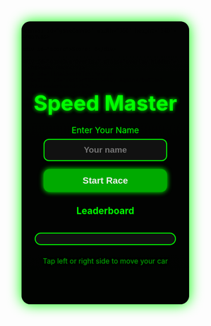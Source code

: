 <!DOCTYPE html>
<html lang="en" >
<head>
  <meta charset="UTF-8" />
  <meta name="viewport" content="width=device-width, initial-scale=1, maximum-scale=1, user-scalable=no" />
  <title>Speed Master - Modern Mobile Racer</title>
  <style>
    @import url('https://fonts.googleapis.com/css2?family=Orbitron:wght@700&display=swap');

    html, body {
      margin: 0; padding: 0;
      background: #111;
      color: #0f0;
      font-family: 'Orbitron', monospace, monospace;
      overflow: hidden;
      user-select: none;
      -webkit-tap-highlight-color: transparent;
      height: 100vh;
      display: flex;
      justify-content: center;
      align-items: center;
    }

    #container {
      width: 100vw;
      max-width: 380px;
      height: 100vh;
      max-height: 640px;
      position: relative;
      background: linear-gradient(180deg, #223322 0%, #112211 100%);
      border-radius: 20px;
      box-shadow: 0 0 30px #0f0;
      display: flex;
      flex-direction: column;
      align-items: center;
      user-select: none;
    }

    canvas {
      border-radius: 15px;
      background: linear-gradient(to top, #222, #444);
      margin-top: 10px;
      touch-action: none;
      display: block;
      max-width: 100%;
      box-shadow: 0 0 20px #0f0;
    }

    #score {
      font-size: 1.9rem;
      font-weight: 700;
      letter-spacing: 2px;
      margin: 8px 0 6px 0;
      text-shadow: 0 0 8px #0f0;
      user-select: none;
    }

    /* Start & GameOver overlays */
    .overlay {
      position: absolute;
      inset: 0;
      background: rgba(0, 0, 0, 0.92);
      color: #0f0;
      display: flex;
      flex-direction: column;
      justify-content: center;
      align-items: center;
      padding: 15px 20px;
      text-align: center;
      border-radius: 20px;
      user-select: none;
      z-index: 99;
    }

    .overlay.hidden {
      display: none;
    }

    .overlay h1 {
      font-size: 3rem;
      margin-bottom: 20px;
      text-shadow: 0 0 8px #0f0;
    }

    .overlay label {
      font-size: 1.2rem;
      margin-bottom: 8px;
    }

    .overlay input {
      padding: 12px 18px;
      font-size: 1.2rem;
      border-radius: 12px;
      border: 2px solid #0f0;
      background: #111;
      color: #0f0;
      font-weight: 700;
      width: 90%;
      max-width: 280px;
      margin-bottom: 18px;
      caret-color: #0f0;
      text-align: center;
      outline-offset: 2px;
      outline-color: #0f0;
      user-select: text;
    }

    .overlay button {
      padding: 14px 28px;
      font-size: 1.3rem;
      border-radius: 14px;
      border: none;
      background: #0a0;
      color: #eee;
      font-weight: 900;
      cursor: pointer;
      box-shadow: 0 0 12px #0f0;
      user-select: none;
      transition: background-color 0.3s ease;
      width: 90%;
      max-width: 280px;
    }
    .overlay button:hover {
      background: #0f0;
      color: #000;
    }

    .leaderboard-list {
      max-height: 170px;
      overflow-y: auto;
      width: 280px;
      margin-top: 20px;
      padding: 12px 18px;
      border: 2px solid #0f0;
      border-radius: 14px;
      text-align: left;
      font-weight: 700;
      font-size: 1.1rem;
      background: #111;
      user-select: none;
    }
    .leaderboard-list li {
      margin-bottom: 6px;
    }

    #instructions {
      font-size: 1rem;
      margin-top: 8px;
      color: #0a0;
      text-shadow: 0 0 5px #020;
      user-select:none;
    }
  </style>
</head>
<body>
  <div id="container">
    <div id="startOverlay" class="overlay">
      <h1>Speed Master</h1>
      <label for="playerNameInput">Enter Your Name</label>
      <input type="text" id="playerNameInput" maxlength="12" autocomplete="off" autocorrect="off" autocapitalize="words" spellcheck="false" placeholder="Your name" />
      <button id="startBtn">Start Race</button>
      <h2>Leaderboard</h2>
      <ol class="leaderboard-list" id="leaderboardList"></ol>
      <div id="instructions">Tap left or right side to move your car</div>
    </div>

    <canvas id="gameCanvas" width="360" height="540"></canvas>

    <div id="score">Score: 0</div>

    <div id="gameOverOverlay" class="overlay hidden">
      <h1>Game Over</h1>
      <p id="finalScoreText"></p>
      <button id="restartBtn">Play Again</button>
      <h2>Leaderboard</h2>
      <ol class="leaderboard-list" id="gameOverLeaderboard"></ol>
    </div>
  </div>

  <audio id="bgMusic" loop src="https://cdn.pixabay.com/download/audio/2022/03/29/audio_ebff882d41.mp3?filename=retro-game-loop-10870.mp3" crossorigin="anonymous"></audio>
  <audio id="crashSound" src="https://cdn.pixabay.com/download/audio/2022/03/23/audio_75bb4940e7.mp3?filename=explosion-2-6590.mp3" crossorigin="anonymous"></audio>

  <script>
    (() => {
      const container = document.getElementById('container');
      const canvas = document.getElementById('gameCanvas');
      const ctx = canvas.getContext('2d');

      const startOverlay = document.getElementById('startOverlay');
      const gameOverOverlay = document.getElementById('gameOverOverlay');

      const playerNameInput = document.getElementById('playerNameInput');
      const startBtn = document.getElementById('startBtn');
      const restartBtn = document.getElementById('restartBtn');

      const leaderboardList = document.getElementById('leaderboardList');
      const gameOverLeaderboard = document.getElementById('gameOverLeaderboard');

      const scoreDisplay = document.getElementById('score');
      const finalScoreText = document.getElementById('finalScoreText');

      const bgMusic = document.getElementById('bgMusic');
      const crashSound = document.getElementById('crashSound');

      const WIDTH = canvas.width;
      const HEIGHT = canvas.height;
      const laneCount = 3;
      const laneWidth = WIDTH / laneCount;

      const carWidth = 52;
      const carHeight = 90;
      const playerY = HEIGHT - carHeight - 25;

      // Car color unlock milestones, with more “realistic” colors & shading
      const unlocks = [
        {score: 0, color: '#2ecc71', name:'Basic Green'},        // green
        {score: 10, color: '#3498db', name:'Cool Blue'},          // blue
        {score: 25, color: '#e74c3c', name:'Sporty Red'},         // red
        {score: 50, color: '#f1c40f', name:'Flashy Yellow'},      // yellow
        {score: 75, color: '#9b59b6', name:'Royal Purple'},       // purple
        {score: 150, color: '#e67e22', name:'Bright Orange'},     // orange
        {score: 300, color: '#1abc9c', name:'Aqua Turbo'},        // turquoise
        {score: 500, color: '#34495e', name:'Steel Gray'},        // gray
        {score: 1000, color: '#ffffff', name:'Ultimate White'},   // white
      ];

      // Get current unlocked car color
      function getCurrentCar() {
        let current = unlocks[0];
        for (let u of unlocks) {
          if(score >= u.score) current = u;
          else break;
        }
        return current;
      }

      let playerLane = 1;
      let targetLane = 1;
      let playerX = laneToX(playerLane);

      let traffic = [];
      let speed = 3.5;
      let score = 0;
      let gameOver = false;
      let explosion = null;
      let playerName = '';

      // Touch input throttle
      let canMove = true;

      // Explosion particles
      class Particle {
        constructor(x, y) {
          this.x = x;
          this.y = y;
          this.radius = Math.random() * 6 + 4;
          this.color = `hsl(${Math.random() * 60 + 20}, 90%, 60%)`;
          this.speedX = (Math.random() - 0.5) * 10;
          this.speedY = (Math.random() - 0.5) * 10;
          this.alpha = 1;
          this.decay = Math.random() * 0.04 + 0.03;
        }
        update() {
          this.x += this.speedX;
          this.y += this.speedY;
          this.alpha -= this.decay;
          this.radius *= 0.94;
        }
        draw() {
          ctx.save();
          ctx.globalAlpha = this.alpha;
          ctx.fillStyle = this.color;
          ctx.beginPath();
          ctx.arc(this.x, this.y, this.radius, 0, Math.PI * 2);
          ctx.fill();
          ctx.restore();
        }
      }

      class Explosion {
        constructor(x, y) {
          this.particles = [];
          for(let i = 0; i < 35; i++) this.particles.push(new Particle(x, y));
          this.done = false;
        }
        update() {
          this.particles.forEach(p => p.update());
          this.particles = this.particles.filter(p => p.alpha > 0.05 && p.radius > 0.5);
          if(this.particles.length === 0) this.done = true;
        }
        draw() {
          this.particles.forEach(p => p.draw());
        }
      }

      // Helpers
      function laneToX(lane) {
        return lane * laneWidth + laneWidth / 2 - carWidth / 2;
      }

      // Draw a stylized, modern car with shading & gradient
      function drawCar(x, y, color) {
        // Create gradient for body
        let grad = ctx.createLinearGradient(x, y, x, y + carHeight);
        grad.addColorStop(0, shadeColor(color, -15));
        grad.addColorStop(0.5, color);
        grad.addColorStop(1, shadeColor(color, -40));
        ctx.fillStyle = grad;

        // Body shape
        ctx.beginPath();
        ctx.moveTo(x + 12, y);
        ctx.lineTo(x + carWidth - 12, y);
        ctx.quadraticCurveTo(x + carWidth - 2, y + 8, x + carWidth - 2, y + 30);
        ctx.lineTo(x + carWidth - 2, y + carHeight - 25);
        ctx.quadraticCurveTo(x + carWidth - 12, y + carHeight - 8, x + 12, y + carHeight - 8);
        ctx.lineTo(x + 2, y + carHeight - 25);
        ctx.lineTo(x + 2, y + 30);
        ctx.quadraticCurveTo(x + 2, y + 8, x + 12, y);
        ctx.closePath();
        ctx.fill();

        // Outline
        ctx.lineWidth = 2;
        ctx.strokeStyle = shadeColor(color, -50);
        ctx.stroke();

        // Windows (slightly transparent)
        ctx.fillStyle = 'rgba(255, 255, 255, 0.35)';
        ctx.beginPath();
        ctx.moveTo(x + 14, y + 12);
        ctx.lineTo(x + carWidth - 14, y + 12);
        ctx.lineTo(x + carWidth - 22, y + 38);
        ctx.lineTo(x + 22, y + 38);
        ctx.closePath();
        ctx.fill();

        // Wheels
        ctx.fillStyle = '#222';
        ctx.beginPath();
        ctx.ellipse(x + 15, y + carHeight - 15, 10, 15, 0, 0, Math.PI * 2);
        ctx.ellipse(x + carWidth - 15, y + carHeight - 15, 10, 15, 0, 0, Math.PI * 2);
        ctx.fill();

        // Wheel rims highlight
        ctx.fillStyle = '#666';
        ctx.beginPath();
        ctx.ellipse(x + 15, y + carHeight - 15, 5, 8, 0, 0, Math.PI * 2);
        ctx.ellipse(x + carWidth - 15, y + carHeight - 15, 5, 8, 0, 0, Math.PI * 2);
        ctx.fill();
      }

      // Utility to darken/lighten color
      function shadeColor(color, percent) {
        let f=parseInt(color.slice(1),16),t=percent<0?0:255,p=percent<0?percent*-1:percent;
        let R=f>>16,G=f>>8&0x00FF,B=f&0x0000FF;
        return "#" + (0x1000000 + (Math.round((t-R)*p)+R)*0x10000 + (Math.round((t-G)*p)+G)*0x100 + (Math.round((t-B)*p)+B)).toString(16).slice(1);
      }

      // Traffic car class
      class TrafficCar {
        constructor(lane, y, color) {
          this.lane = lane;
          this.x = laneToX(lane);
          this.y = y;
          this.color = color;
          this.passed = false;
        }
        update() {
          this.y += speed;
        }
        draw() {
          drawCar(this.x, this.y, this.color);
        }
      }

      // Spawn traffic ensuring at least one lane is free for passing
      function spawnTraffic() {
        const lanes = [0, 1, 2];

        // Filter lanes that are safe (no car too close near top)
        const safeLanes = lanes.filter(lane => !traffic.some(car => car.lane === lane && car.y < 160));

        if (safeLanes.length === 0) return;

        // Number of cars to spawn per tick (max 2 to guarantee gaps)
        let carsToSpawn = safeLanes.length === 1 ? 1 : (Math.random() < 0.3 ? 2 : 1);

        // Shuffle safeLanes array for randomness
        for (let i = safeLanes.length - 1; i > 0; i--) {
          const j = Math.floor(Math.random() * (i + 1));
          [safeLanes[i], safeLanes[j]] = [safeLanes[j], safeLanes[i]];
        }

        for (let i = 0; i < carsToSpawn; i++) {
          const lane = safeLanes[i];
          const maxUnlockIndex = Math.min(getCurrentUnlockIndex() + 2, unlocks.length - 1);
          const color = unlocks[Math.floor(Math.random() * (maxUnlockIndex + 1))].color;
          traffic.push(new TrafficCar(lane, -carHeight - Math.random() * 300, color));
        }
      }

      // Get current unlock index by score
      function getCurrentUnlockIndex() {
        let idx = 0;
        for (let i = 0; i < unlocks.length; i++) {
          if (score >= unlocks[i].score) idx = i;
          else break;
        }
        return idx;
      }

      // Collision detection (AABB)
      function checkCollision(a, b) {
        return !(
          a.x > b.x + carWidth - 12 ||
          a.x + carWidth - 12 < b.x ||
          a.y > b.y + carHeight - 12 ||
          a.y + carHeight - 12 < b.y
        );
      }

      // Draw lane divider
